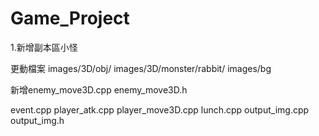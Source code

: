 # Game_Project
1.新增副本區小怪

更動檔案
images/3D/obj/
images/3D/monster/rabbit/
images/bg

新增enemy_move3D.cpp enemy_move3D.h

event.cpp
player_atk.cpp
player_move3D.cpp
lunch.cpp
output_img.cpp output_img.h
